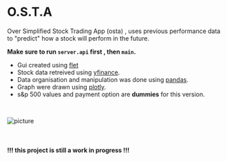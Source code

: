 # O.S.T.A

Over Simplified Stock Trading App (osta) , uses previous performance data to "predict" how a stock will perform in the future.

**Make sure to run `server.api` first , then `main`.**
- Gui created using [flet](https://flet.dev/)
- Stock data retreived using [yfinance](https://pypi.org/project/yfinance/).
- Data organisation and manipulation was done using [pandas](https://pandas.pydata.org/).
- Graph were drawn using [plotly](https://plotly.com/).
- s&p 500 values and payment option are **dummies** for this version.
<br>

![picture](https://user-images.githubusercontent.com/72461398/210205638-fd184fab-dfa2-4c5d-83ec-cfc1ead8e284.jpg)

<br>

 #### !!!  this project is still a work in progress  !!!

